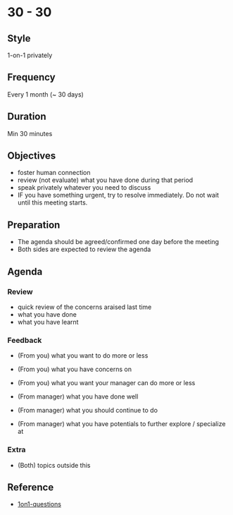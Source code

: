 # 30 - 30

## Style
1-on-1 privately

## Frequency
Every 1 month (~ 30 days)

## Duration
Min 30 minutes

## Objectives
- foster human connection
- review (not evaluate) what you have done during that period
- speak privately whatever you need to discuss
- IF you have something urgent, try to resolve immediately. Do not wait until this meeting starts.

## Preparation
- The agenda should be agreed/confirmed one day before the meeting
- Both sides are expected to review the agenda

## Agenda

### Review
- quick review of the concerns araised last time
- what you have done 
- what you have learnt

### Feedback
- (From you) what you want to do more or less
- (From you) what you have concerns on
- (From you) what you want your manager can do more or less

- (From manager) what you have done well
- (From manager) what you should continue to do
- (From manager) what you have potentials to further explore / specialize at

### Extra
- (Both) topics outside this

## Reference

- [1on1-questions](https://github.com/VGraupera/1on1-questions)
